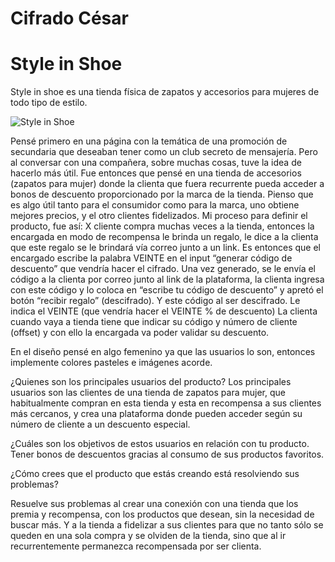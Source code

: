 # Cifrado César
# Style in Shoe

Style in shoe es una tienda física de zapatos y accesorios para mujeres de todo tipo de estilo.

![Style in Shoe](https://yferhurtado.github.io/lim-2018-11-bc-core-am-cipher/)

Pensé primero en una página con la temática de una promoción de secundaria que deseaban tener como un club secreto de mensajería. Pero al conversar con una compañera, sobre muchas cosas, tuve la idea de hacerlo más útil. Fue entonces que pensé en una tienda de accesorios (zapatos para mujer) donde la clienta que fuera recurrente pueda acceder a bonos de descuento proporcionado por la marca de la tienda. Pienso que es algo útil tanto para el consumidor como para la marca, uno obtiene mejores precios, y el otro clientes fidelizados. Mi proceso para definir el producto, fue así: X cliente compra muchas veces a la tienda, entonces la encargada en modo de recompensa le brinda un regalo, le dice a la clienta que este regalo se le brindará vía correo junto a un link. Es entonces que el encargado escribe la palabra VEINTE en el input “generar código de descuento” que vendría hacer el cifrado. Una vez generado, se le envía el código a la clienta por correo junto al link de la plataforma, la clienta ingresa con este código y lo coloca en “escribe tu código de descuento” y apretó el botón “recibir regalo” (descifrado). Y este código al ser descifrado. Le indica el VEINTE (que vendría hacer el VEINTE % de descuento) La clienta cuando vaya a tienda tiene que indicar su código y número de cliente (offset) y con ello la encargada va poder validar su descuento.

En el diseño pensé en algo femenino ya que las usuarios lo son, entonces implemente colores pasteles e imágenes acorde.


¿Quienes son los principales usuarios del producto?
Los principales usuarios son las clientes de una tienda de zapatos para mujer, que habitualmente compran en esta tienda y esta en recompensa a sus clientes más cercanos, y crea una plataforma donde pueden acceder según su número de cliente a un descuento especial.

¿Cuáles son los objetivos de estos usuarios en relación con tu producto.
Tener bonos de descuentos gracias al consumo de sus productos favoritos.

¿Cómo crees que el producto que estás creando está resolviendo sus problemas?

Resuelve sus problemas al crear una conexión con una tienda que los premia y recompensa, con los productos que desean, sin la necesidad de buscar más. Y a la tienda a fidelizar a sus clientes para que no tanto sólo se queden en una sola compra y se olviden de la tienda, sino que al ir recurrentemente permanezca recompensada por ser clienta.

